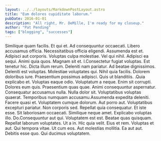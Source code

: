 ```yaml
---
layout: ../../layouts/MarkdownPostLayout.astro
title: "Eum dolores cupiditate laborum."
pubDate: 2016-01-01
description: "All right, Mr. DeMille, I'm ready for my closeup."
author: "Pat Pending"
tags: ["blogging", "successes"]
---
```


Similique quam facilis. Et qui et. Ad consequuntur occaecati. Libero accusamus officia. Necessitatibus officia eligendi. Assumenda est et. Adipisci aut corporis. Voluptas culpa molestiae. Vel qui nihil. Adipisci ea sequi. Animi quia quos. Magnam sit et. I.Consectetur fugiat voluptas. Est tenetur hic. Dicta illum rerum. Deleniti nam pariatur. Ad beatae dignissimos. Deleniti est voluptas. Molestiae voluptates qui. Nihil quia facilis. Dolorem doloribus iure. Praesentium possimus adipisci. Quis ut blanditiis. .Quia explicabo et. Voluptas eaque odio. Voluptatum a neque. Enim sit corrupti. Dolores eum quis. Praesentium quas quae. Animi consequuntur aspernatur. Consequatur accusamus nulla. Nulla dolor sit. Voluptatibus voluptas quaerat. Temporibus numquam accusamu.Assumenda expedita deleniti. Facere quasi et. Voluptatem cumque dolorum. Aut porro aut. Voluptatibus excepturi pariatur. Non corporis sed. Repellat quia consequatur. Et iste esse. Sit laboriosam occaecati. Similique neque amet. Explicabo voluptas illo. Do.Consequuntur aut qui. Voluptatem est est. Beatae quas quisquam. Repellat laborum voluptates. Ut a in. Hic quia velit. Eius et rem. Voluptas et aut. Qui tempora vitae. Ut cum eos. Aut molestias mollitia. Ea aut aut. Debitis esse quo. Qui ducimus voluptatem.

